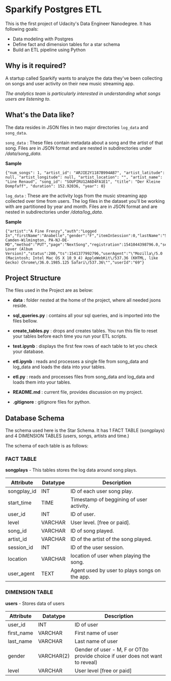# Sparkify Postgres ETL

This is the first project of Udacity's Data Engineer Nanodegree. It has following goals: 
- Data modeling with Postgres
- Define fact and dimension tables for a star schema
- Build an ETL pipeline using Python

## Why is it required?

A startup called Sparkify wants to analyze the data they've been collecting on songs and user activity on their new music streaming app.

*The analytics team is particularly interested in understanding what songs users are listening to.*

## What's the Data like?

The data resides in JSON files in two major directories `log_data` and `song_data`.

`song_data` : These files contain metadata about a song and the artist of that song. Files are in JSON format and are nested in subdirectories under */data/song_data*.

__Sample__
```
{"num_songs": 1, "artist_id": "ARJIE2Y1187B994AB7", "artist_latitude": null, "artist_longitude": null, "artist_location": "", "artist_name": "Line Renaud", "song_id": "SOUPIRU12A6D4FA1E1", "title": "Der Kleine Dompfaff", "duration": 152.92036, "year": 0}
```

`log_data` : These are the activity logs from the music streaming app collected over time from users. The log files in the dataset you'll be working with are partitioned by year and month. Files are in JSON format and are nested in subdirectories under */data/log_data*.

__Sample__
```
{"artist":"A Fine Frenzy","auth":"Logged In","firstName":"Anabelle","gender":"F","itemInSession":0,"lastName":"Simpson","length":267.91138,"level":"free","location":"Philadelphia-Camden-Wilmington, PA-NJ-DE-MD","method":"PUT","page":"NextSong","registration":1541044398796.0,"sessionId":256,"song":"Almost Lover (Album Version)","status":200,"ts":1541377992796,"userAgent":"\"Mozilla\/5.0 (Macintosh; Intel Mac OS X 10_9_4) AppleWebKit\/537.36 (KHTML, like Gecko) Chrome\/36.0.1985.125 Safari\/537.36\"","userId":"69"}
```

## Project Structure

The files used in the Project are as below:
- **data** : folder nested at the home of the project, where all needed jsons reside.

- **sql_queries.py** : contains all your sql queries, and is imported into the files bellow.

- **create_tables.py** : drops and creates tables. You run this file to reset your tables before each time you run your ETL scripts.

- **test.ipynb** : displays the first few rows of each table to let you check your database.

- **etl.ipynb** : reads and processes a single file from song_data and log_data and loads the data into your tables.

- **etl.py** : reads and processes files from song_data and log_data and loads them into your tables.

- **README.md** : current file, provides discussion on my project.

- __.gitignore__ : gitignore files for python.

## Database Schema

The schema used here is the Star Schema. It has 1 FACT TABLE (songplays) and 4 DIMENSION TABLES (users, songs, artists and time.)

The schema of each table is as follows:

### FACT TABLE
__songplays__ - This tables stores the log data around song plays.

| Attribute | Datatype | Description|
|-----------|----------|------------|
| songplay_id | INT | ID of each user song play.|
| start_time | TIME | Timestamp of beggining of user activity.|
| user_id | INT | ID of user.|
| level | VARCHAR | User level. [free or paid].|
| song_id | VARCHAR | ID of song played.|
| artist_id | VARCHAR | ID of the artist of the song played.|
| session_id | INT | ID of the user session.|
| location | VARCHAR | location of user when playing the song.|
| user_agent | TEXT | Agent used by user to plays songs on the app.|

### DIMENSION TABLE
__users__ - Stores data of users

| Attribute | Datatype | Description|
|-----------|----------|------------|
| user_id |INT| ID of user|
| first_name |VARCHAR| First name of user|
| last_name |VARCHAR| Last name of user|
| gender |VARCHAR(2)|  Gender of user - M, F or OT(to provide choice if user does not want to reveal)|
| level |VARCHAR|  User level [free or paid]|